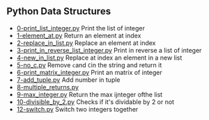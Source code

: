 ## Python Data Structures

- [0-print_list_integer.py](https://github.com/vlldnt/holbertonschool-higher_level_programming/blob/main/python-data_structures/0-print_list_integer.py) Print the list of integer
- [1-element_at.py](https://github.com/vlldnt/holbertonschool-higher_level_programming/blob/main/python-data_structures/1-element_at.py) Return an element at index
- [2-replace_in_list.py](https://github.com/vlldnt/holbertonschool-higher_level_programming/blob/main/python-data_structures/2-replace_in_list.py) Replace an element at index
- [3-print_in_reverse_list_integer.py](https://github.com/vlldnt/holbertonschool-higher_level_programming/blob/main/python-data_structures/3-print_in_reverse_list_integer.py) Print in reverse a list of integer
- [4-new_in_list.py](https://github.com/vlldnt/holbertonschool-higher_level_programming/blob/main/python-data_structures/4-new_in_list.py) Replace at index an element in a new list
- [5-no_c.py](https://github.com/vlldnt/holbertonschool-higher_level_programming/blob/main/python-data_structures/5-no_c.py) Remove `c`and `C`in the string and return it
- [6-print_matrix_integer.py](https://github.com/vlldnt/holbertonschool-higher_level_programming/blob/main/python-data_structures/6-print_matrix_integer.py) Print an matrix of integer
- [7-add_tuple.py](https://github.com/vlldnt/holbertonschool-higher_level_programming/blob/main/python-data_structures/7-add_tuple.py) Add number in tuple
- [8-multiple_returns.py](https://github.com/vlldnt/holbertonschool-higher_level_programming/blob/main/python-data_structures/8-multiple_returns.py)
- [9-max_integer.py](https://github.com/vlldnt/holbertonschool-higher_level_programming/blob/main/python-data_structures/9-max_integer.py) Return the max ijnteger ofthe list
- [10-divisible_by_2.py](https://github.com/vlldnt/holbertonschool-higher_level_programming/blob/main/python-data_structures/10-divisible_by_2.py) Checks if it's dividable by 2 or not
- [12-switch.py](https://github.com/vlldnt/holbertonschool-higher_level_programming/blob/main/python-data_structures/12-switch.py) Switch two integers together